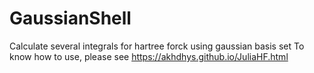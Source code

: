 # GaussianShell
Calculate several integrals for hartree forck using gaussian basis set
To know how to use, please see
https://akhdhys.github.io/JuliaHF.html
